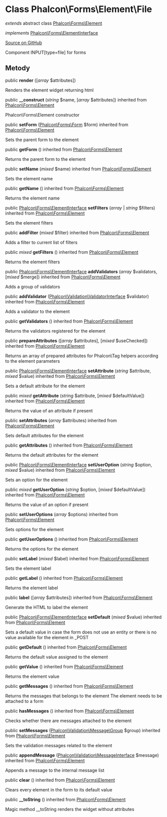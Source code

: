 # Class **Phalcon\\Forms\\Element\\File**

*extends* abstract class [Phalcon\Forms\Element](/en/3.2/api/Phalcon_Forms_Element)

*implements* [Phalcon\Forms\ElementInterface](/en/3.2/api/Phalcon_Forms_ElementInterface)

<a href="https://github.com/phalcon/cphalcon/blob/master/phalcon/forms/element/file.zep" class="btn btn-default btn-sm">Source on GitHub</a>

Component INPUT[type=file] for forms

## Metody

public **render** ([*array* $attributes])

Renders the element widget returning html

public **__construct** (*string* $name, [*array* $attributes]) inherited from [Phalcon\Forms\Element](/en/3.2/api/Phalcon_Forms_Element)

Phalcon\\Forms\\Element constructor

public **setForm** ([Phalcon\Forms\Form](/en/3.2/api/Phalcon_Forms_Form) $form) inherited from [Phalcon\Forms\Element](/en/3.2/api/Phalcon_Forms_Element)

Sets the parent form to the element

public **getForm** () inherited from [Phalcon\Forms\Element](/en/3.2/api/Phalcon_Forms_Element)

Returns the parent form to the element

public **setName** (*mixed* $name) inherited from [Phalcon\Forms\Element](/en/3.2/api/Phalcon_Forms_Element)

Sets the element name

public **getName** () inherited from [Phalcon\Forms\Element](/en/3.2/api/Phalcon_Forms_Element)

Returns the element name

public [Phalcon\Forms\ElementInterface](/en/3.2/api/Phalcon_Forms_ElementInterface) **setFilters** (*array* | *string* $filters) inherited from [Phalcon\Forms\Element](/en/3.2/api/Phalcon_Forms_Element)

Sets the element filters

public **addFilter** (*mixed* $filter) inherited from [Phalcon\Forms\Element](/en/3.2/api/Phalcon_Forms_Element)

Adds a filter to current list of filters

public *mixed* **getFilters** () inherited from [Phalcon\Forms\Element](/en/3.2/api/Phalcon_Forms_Element)

Returns the element filters

public [Phalcon\Forms\ElementInterface](/en/3.2/api/Phalcon_Forms_ElementInterface) **addValidators** (*array* $validators, [*mixed* $merge]) inherited from [Phalcon\Forms\Element](/en/3.2/api/Phalcon_Forms_Element)

Adds a group of validators

public **addValidator** ([Phalcon\Validation\ValidatorInterface](/en/3.2/api/Phalcon_Validation_ValidatorInterface) $validator) inherited from [Phalcon\Forms\Element](/en/3.2/api/Phalcon_Forms_Element)

Adds a validator to the element

public **getValidators** () inherited from [Phalcon\Forms\Element](/en/3.2/api/Phalcon_Forms_Element)

Returns the validators registered for the element

public **prepareAttributes** ([*array* $attributes], [*mixed* $useChecked]) inherited from [Phalcon\Forms\Element](/en/3.2/api/Phalcon_Forms_Element)

Returns an array of prepared attributes for Phalcon\\Tag helpers according to the element parameters

public [Phalcon\Forms\ElementInterface](/en/3.2/api/Phalcon_Forms_ElementInterface) **setAttribute** (*string* $attribute, *mixed* $value) inherited from [Phalcon\Forms\Element](/en/3.2/api/Phalcon_Forms_Element)

Sets a default attribute for the element

public *mixed* **getAttribute** (*string* $attribute, [*mixed* $defaultValue]) inherited from [Phalcon\Forms\Element](/en/3.2/api/Phalcon_Forms_Element)

Returns the value of an attribute if present

public **setAttributes** (*array* $attributes) inherited from [Phalcon\Forms\Element](/en/3.2/api/Phalcon_Forms_Element)

Sets default attributes for the element

public **getAttributes** () inherited from [Phalcon\Forms\Element](/en/3.2/api/Phalcon_Forms_Element)

Returns the default attributes for the element

public [Phalcon\Forms\ElementInterface](/en/3.2/api/Phalcon_Forms_ElementInterface) **setUserOption** (*string* $option, *mixed* $value) inherited from [Phalcon\Forms\Element](/en/3.2/api/Phalcon_Forms_Element)

Sets an option for the element

public *mixed* **getUserOption** (*string* $option, [*mixed* $defaultValue]) inherited from [Phalcon\Forms\Element](/en/3.2/api/Phalcon_Forms_Element)

Returns the value of an option if present

public **setUserOptions** (*array* $options) inherited from [Phalcon\Forms\Element](/en/3.2/api/Phalcon_Forms_Element)

Sets options for the element

public **getUserOptions** () inherited from [Phalcon\Forms\Element](/en/3.2/api/Phalcon_Forms_Element)

Returns the options for the element

public **setLabel** (*mixed* $label) inherited from [Phalcon\Forms\Element](/en/3.2/api/Phalcon_Forms_Element)

Sets the element label

public **getLabel** () inherited from [Phalcon\Forms\Element](/en/3.2/api/Phalcon_Forms_Element)

Returns the element label

public **label** ([*array* $attributes]) inherited from [Phalcon\Forms\Element](/en/3.2/api/Phalcon_Forms_Element)

Generate the HTML to label the element

public [Phalcon\Forms\ElementInterface](/en/3.2/api/Phalcon_Forms_ElementInterface) **setDefault** (*mixed* $value) inherited from [Phalcon\Forms\Element](/en/3.2/api/Phalcon_Forms_Element)

Sets a default value in case the form does not use an entity or there is no value available for the element in _POST

public **getDefault** () inherited from [Phalcon\Forms\Element](/en/3.2/api/Phalcon_Forms_Element)

Returns the default value assigned to the element

public **getValue** () inherited from [Phalcon\Forms\Element](/en/3.2/api/Phalcon_Forms_Element)

Returns the element value

public **getMessages** () inherited from [Phalcon\Forms\Element](/en/3.2/api/Phalcon_Forms_Element)

Returns the messages that belongs to the element The element needs to be attached to a form

public **hasMessages** () inherited from [Phalcon\Forms\Element](/en/3.2/api/Phalcon_Forms_Element)

Checks whether there are messages attached to the element

public **setMessages** ([Phalcon\Validation\Message\Group](/en/3.2/api/Phalcon_Validation_Message_Group) $group) inherited from [Phalcon\Forms\Element](/en/3.2/api/Phalcon_Forms_Element)

Sets the validation messages related to the element

public **appendMessage** ([Phalcon\Validation\MessageInterface](/en/3.2/api/Phalcon_Validation_MessageInterface) $message) inherited from [Phalcon\Forms\Element](/en/3.2/api/Phalcon_Forms_Element)

Appends a message to the internal message list

public **clear** () inherited from [Phalcon\Forms\Element](/en/3.2/api/Phalcon_Forms_Element)

Clears every element in the form to its default value

public **__toString** () inherited from [Phalcon\Forms\Element](/en/3.2/api/Phalcon_Forms_Element)

Magic method __toString renders the widget without attributes